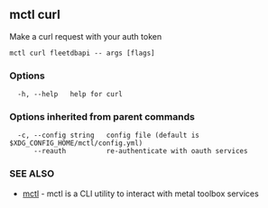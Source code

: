 [Auto generated by spf13/cobra]: <>

## mctl curl

Make a curl request with your auth token

```
mctl curl fleetdbapi -- args [flags]
```

### Options

```
  -h, --help   help for curl
```

### Options inherited from parent commands

```
  -c, --config string   config file (default is $XDG_CONFIG_HOME/mctl/config.yml)
      --reauth          re-authenticate with oauth services
```

### SEE ALSO

* [mctl](mctl.md)	 - mctl is a CLI utility to interact with metal toolbox services

